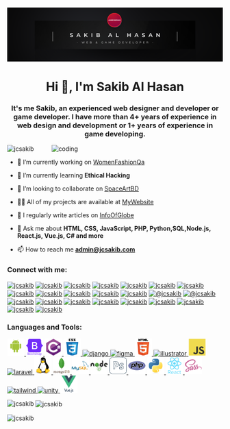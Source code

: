 ![Logo](https://github.com/jcsakib/jcsakib/blob/main/GithubBanner.png)
<h1 align="center">Hi 👋, I'm Sakib Al Hasan</h1>
<h3 align="center">It's me Sakib, an experienced web designer and developer or game developer. I have more than 4+ years of experience in web design and development or 1+ years of experience in game developing.</h3>
<img align="right" alt="coding" width="400" src="https://media3.giphy.com/media/v1.Y2lkPTc5MGI3NjExNXBrYXc1cWZkbzV0emQyY2xncjZ0ZmIza203YnRlYmk3bWVrbzRoOSZlcD12MV9pbnRlcm5hbF9naWZfYnlfaWQmY3Q9Zw/xaO6TmgQmKEQ4516sE/giphy.gif">
<p align="left"> <img src="https://komarev.com/ghpvc/?username=jcsakib&label=Profile%20views&color=0e75b6&style=flat" alt="jcsakib" /> </p>

- 🔭 I’m currently working on [WomenFashionQa](https://womenfashionqa.com)

- 🌱 I’m currently learning **Ethical Hacking**

- 👯 I’m looking to collaborate on [SpaceArtBD](spaceartbd.xyz)

- 👨‍💻 All of my projects are available at [MyWebsite](jcsakib.com)

- 📝 I regularly write articles on [InfoOfGlobe](infoofglobe.com)

- 💬 Ask me about **HTML, CSS, JavaScript, PHP, Python,SQL,Node.js, React.js, Vue.js, C# and more**

- 📫 How to reach me **admin@jcsakib.com**

<h3 align="left">Connect with me:</h3>
<p align="left">
<a href="https://codepen.io/jcsakib" target="blank"><img align="center" src="https://raw.githubusercontent.com/rahuldkjain/github-profile-readme-generator/master/src/images/icons/Social/codepen.svg" alt="jcsakib" height="30" width="40" /></a>
<a href="https://dev.to/jcsakib" target="blank"><img align="center" src="https://raw.githubusercontent.com/rahuldkjain/github-profile-readme-generator/master/src/images/icons/Social/devto.svg" alt="jcsakib" height="30" width="40" /></a>
<a href="https://twitter.com/jcsakib" target="blank"><img align="center" src="https://raw.githubusercontent.com/rahuldkjain/github-profile-readme-generator/master/src/images/icons/Social/twitter.svg" alt="jcsakib" height="30" width="40" /></a>
<a href="https://linkedin.com/in/jcsakib" target="blank"><img align="center" src="https://raw.githubusercontent.com/rahuldkjain/github-profile-readme-generator/master/src/images/icons/Social/linked-in-alt.svg" alt="jcsakib" height="30" width="40" /></a>
<a href="https://stackoverflow.com/users/jcsakib" target="blank"><img align="center" src="https://raw.githubusercontent.com/rahuldkjain/github-profile-readme-generator/master/src/images/icons/Social/stack-overflow.svg" alt="jcsakib" height="30" width="40" /></a>
<a href="https://codesandbox.com/jcsakib" target="blank"><img align="center" src="https://raw.githubusercontent.com/rahuldkjain/github-profile-readme-generator/master/src/images/icons/Social/codesandbox.svg" alt="jcsakib" height="30" width="40" /></a>
<a href="https://kaggle.com/jcsakib" target="blank"><img align="center" src="https://raw.githubusercontent.com/rahuldkjain/github-profile-readme-generator/master/src/images/icons/Social/kaggle.svg" alt="jcsakib" height="30" width="40" /></a>
<a href="https://fb.com/jcsakib" target="blank"><img align="center" src="https://raw.githubusercontent.com/rahuldkjain/github-profile-readme-generator/master/src/images/icons/Social/facebook.svg" alt="jcsakib" height="30" width="40" /></a>
<a href="https://instagram.com/jcsakib" target="blank"><img align="center" src="https://raw.githubusercontent.com/rahuldkjain/github-profile-readme-generator/master/src/images/icons/Social/instagram.svg" alt="jcsakib" height="30" width="40" /></a>
<a href="https://dribbble.com/jcsakib" target="blank"><img align="center" src="https://raw.githubusercontent.com/rahuldkjain/github-profile-readme-generator/master/src/images/icons/Social/dribbble.svg" alt="jcsakib" height="30" width="40" /></a>
<a href="https://www.behance.net/jcsakib" target="blank"><img align="center" src="https://raw.githubusercontent.com/rahuldkjain/github-profile-readme-generator/master/src/images/icons/Social/behance.svg" alt="jcsakib" height="30" width="40" /></a>
<a href="https://hashnode.com/jcsakib" target="blank"><img align="center" src="https://raw.githubusercontent.com/rahuldkjain/github-profile-readme-generator/master/src/images/icons/Social/hashnode.svg" alt="jcsakib" height="30" width="40" /></a>
<a href="https://medium.com/@jcsakib" target="blank"><img align="center" src="https://raw.githubusercontent.com/rahuldkjain/github-profile-readme-generator/master/src/images/icons/Social/medium.svg" alt="@jcsakib" height="30" width="40" /></a>
<a href="https://www.youtube.com/c/@jcsakib" target="blank"><img align="center" src="https://raw.githubusercontent.com/rahuldkjain/github-profile-readme-generator/master/src/images/icons/Social/youtube.svg" alt="@jcsakib" height="30" width="40" /></a>
<a href="https://www.codechef.com/users/jcsakib" target="blank"><img align="center" src="https://cdn.jsdelivr.net/npm/simple-icons@3.1.0/icons/codechef.svg" alt="jcsakib" height="30" width="40" /></a>
<a href="https://www.hackerrank.com/jcsakib" target="blank"><img align="center" src="https://raw.githubusercontent.com/rahuldkjain/github-profile-readme-generator/master/src/images/icons/Social/hackerrank.svg" alt="jcsakib" height="30" width="40" /></a>
<a href="https://codeforces.com/profile/jcsakib" target="blank"><img align="center" src="https://raw.githubusercontent.com/rahuldkjain/github-profile-readme-generator/master/src/images/icons/Social/codeforces.svg" alt="jcsakib" height="30" width="40" /></a>
<a href="https://www.leetcode.com/jcsakib" target="blank"><img align="center" src="https://raw.githubusercontent.com/rahuldkjain/github-profile-readme-generator/master/src/images/icons/Social/leet-code.svg" alt="jcsakib" height="30" width="40" /></a>
<a href="https://www.hackerearth.com/jcsakib" target="blank"><img align="center" src="https://raw.githubusercontent.com/rahuldkjain/github-profile-readme-generator/master/src/images/icons/Social/hackerearth.svg" alt="jcsakib" height="30" width="40" /></a>
<a href="https://auth.geeksforgeeks.org/user/jcsakib" target="blank"><img align="center" src="https://raw.githubusercontent.com/rahuldkjain/github-profile-readme-generator/master/src/images/icons/Social/geeks-for-geeks.svg" alt="jcsakib" height="30" width="40" /></a>
<a href="https://www.topcoder.com/members/jcsakib" target="blank"><img align="center" src="https://raw.githubusercontent.com/rahuldkjain/github-profile-readme-generator/master/src/images/icons/Social/topcoder.svg" alt="jcsakib" height="30" width="40" /></a>
<a href="https://discord.gg/jcsakib" target="blank"><img align="center" src="https://raw.githubusercontent.com/rahuldkjain/github-profile-readme-generator/master/src/images/icons/Social/discord.svg" alt="jcsakib" height="30" width="40" /></a>
<a href="/jcsakib" target="blank"><img align="center" src="https://raw.githubusercontent.com/rahuldkjain/github-profile-readme-generator/master/src/images/icons/Social/rss.svg" alt="jcsakib" height="30" width="40" /></a>
</p>

<h3 align="left">Languages and Tools:</h3>
<p align="left"> <a href="https://developer.android.com" target="_blank" rel="noreferrer"> <img src="https://raw.githubusercontent.com/devicons/devicon/master/icons/android/android-original-wordmark.svg" alt="android" width="40" height="40"/> </a> <a href="https://getbootstrap.com" target="_blank" rel="noreferrer"> <img src="https://raw.githubusercontent.com/devicons/devicon/master/icons/bootstrap/bootstrap-plain-wordmark.svg" alt="bootstrap" width="40" height="40"/> </a> <a href="https://www.w3schools.com/cs/" target="_blank" rel="noreferrer"> <img src="https://raw.githubusercontent.com/devicons/devicon/master/icons/csharp/csharp-original.svg" alt="csharp" width="40" height="40"/> </a> <a href="https://www.w3schools.com/css/" target="_blank" rel="noreferrer"> <img src="https://raw.githubusercontent.com/devicons/devicon/master/icons/css3/css3-original-wordmark.svg" alt="css3" width="40" height="40"/> </a> <a href="https://www.djangoproject.com/" target="_blank" rel="noreferrer"> <img src="https://cdn.worldvectorlogo.com/logos/django.svg" alt="django" width="40" height="40"/> </a> <a href="https://www.figma.com/" target="_blank" rel="noreferrer"> <img src="https://www.vectorlogo.zone/logos/figma/figma-icon.svg" alt="figma" width="40" height="40"/> </a> <a href="https://www.w3.org/html/" target="_blank" rel="noreferrer"> <img src="https://raw.githubusercontent.com/devicons/devicon/master/icons/html5/html5-original-wordmark.svg" alt="html5" width="40" height="40"/> </a> <a href="https://www.adobe.com/in/products/illustrator.html" target="_blank" rel="noreferrer"> <img src="https://www.vectorlogo.zone/logos/adobe_illustrator/adobe_illustrator-icon.svg" alt="illustrator" width="40" height="40"/> </a> <a href="https://developer.mozilla.org/en-US/docs/Web/JavaScript" target="_blank" rel="noreferrer"> <img src="https://raw.githubusercontent.com/devicons/devicon/master/icons/javascript/javascript-original.svg" alt="javascript" width="40" height="40"/> </a> <a href="https://laravel.com/" target="_blank" rel="noreferrer"> <img src="https://upload.wikimedia.org/wikipedia/commons/thumb/9/9a/Laravel.svg/1200px-Laravel.svg.png" alt="laravel" width="40" height="40"/> </a> <a href="https://www.linux.org/" target="_blank" rel="noreferrer"> <img src="https://raw.githubusercontent.com/devicons/devicon/master/icons/linux/linux-original.svg" alt="linux" width="40" height="40"/> </a> <a href="https://www.mongodb.com/" target="_blank" rel="noreferrer"> <img src="https://raw.githubusercontent.com/devicons/devicon/master/icons/mongodb/mongodb-original-wordmark.svg" alt="mongodb" width="40" height="40"/> </a> <a href="https://www.mysql.com/" target="_blank" rel="noreferrer"> <img src="https://raw.githubusercontent.com/devicons/devicon/master/icons/mysql/mysql-original-wordmark.svg" alt="mysql" width="40" height="40"/> </a> <a href="https://nodejs.org" target="_blank" rel="noreferrer"> <img src="https://raw.githubusercontent.com/devicons/devicon/master/icons/nodejs/nodejs-original-wordmark.svg" alt="nodejs" width="40" height="40"/> </a> <a href="https://www.photoshop.com/en" target="_blank" rel="noreferrer"> <img src="https://raw.githubusercontent.com/devicons/devicon/master/icons/photoshop/photoshop-line.svg" alt="photoshop" width="40" height="40"/> </a> <a href="https://www.php.net" target="_blank" rel="noreferrer"> <img src="https://raw.githubusercontent.com/devicons/devicon/master/icons/php/php-original.svg" alt="php" width="40" height="40"/> </a> <a href="https://www.python.org" target="_blank" rel="noreferrer"> <img src="https://raw.githubusercontent.com/devicons/devicon/master/icons/python/python-original.svg" alt="python" width="40" height="40"/> </a> <a href="https://reactjs.org/" target="_blank" rel="noreferrer"> <img src="https://raw.githubusercontent.com/devicons/devicon/master/icons/react/react-original-wordmark.svg" alt="react" width="40" height="40"/> </a> <a href="https://sass-lang.com" target="_blank" rel="noreferrer"> <img src="https://raw.githubusercontent.com/devicons/devicon/master/icons/sass/sass-original.svg" alt="sass" width="40" height="40"/> </a> <a href="https://tailwindcss.com/" target="_blank" rel="noreferrer"> <img src="https://www.vectorlogo.zone/logos/tailwindcss/tailwindcss-icon.svg" alt="tailwind" width="40" height="40"/> </a> <a href="https://unity.com/" target="_blank" rel="noreferrer"> <img src="https://www.vectorlogo.zone/logos/unity3d/unity3d-icon.svg" alt="unity" width="40" height="40"/> </a> <a href="https://vuejs.org/" target="_blank" rel="noreferrer"> <img src="https://raw.githubusercontent.com/devicons/devicon/master/icons/vuejs/vuejs-original-wordmark.svg" alt="vuejs" width="40" height="40"/> </a> </p>

<p><img align="left" src="https://github-readme-stats.vercel.app/api/top-langs?username=jcsakib&show_icons=true&locale=en&layout=compact" alt="jcsakib" /></p>

<p>&nbsp;<img align="center" src="https://github-readme-stats.vercel.app/api?username=jcsakib&show_icons=true&locale=en" alt="jcsakib" /></p>

<p><img align="center" src="https://github-readme-streak-stats.herokuapp.com/?user=jcsakib&" alt="jcsakib" /></p>
